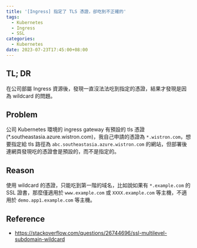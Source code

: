 ```yaml
---
title: '[Ingress] 指定了 TLS 憑證，卻吃到不正確的'
tags:
  - Kubernetes
  - Ingress
  - SSL
categories:
  - Kubernetes
date: 2023-07-23T17:45:00+08:00
---
```

## TL; DR
在公司部屬 Ingress 資源後，發現一直沒法法吃到指定的憑證，結果才發現是因為 wildcard 的問題。

<!--more-->

## Problem
公司 Kubernetes 環境的 ingress gateway 有預設的 tls 憑證 (*.southeastasia.azure.wistron.com)，我自己申請的憑證為 `*.wistron.com`，想要指定給 tls 路徑為 `abc.southeastasia.azure.wistron.com` 的網站，但部署後連網頁發現吃的憑證會是預設的，而不是指定的。

## Reason
使用 wildcard 的憑證，只能吃到第一階的域名，比如說如果有 `*.example.com` 的 SSL 證書，那麼僅適用於 `www.example.com` 或 `XXXX.example.com` 等主機，不適用於 `demo.app1.example.com` 等主機。

## Reference
- https://stackoverflow.com/questions/26744696/ssl-multilevel-subdomain-wildcard